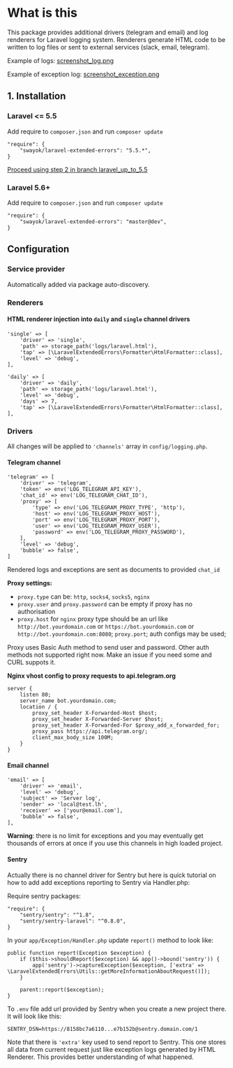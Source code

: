 # What is this
This package provides additional drivers (telegram and email) and log renderers for Laravel logging system. 
Renderers generate HTML code to be written to log files or sent to external services (slack, email, telegram).

Example of logs:
[screenshot_log.png](https://raw.githubusercontent.com/swayok/laravel_extended_errors/master/screenshot_log.png)

Example of exception log:
[screenshot_exception.png](https://raw.githubusercontent.com/swayok/laravel_extended_errors/master/screenshot_exception.png)

## 1. Installation 

### Laravel <= 5.5

Add require to `composer.json` and run `composer update`

    "require": {
        "swayok/laravel-extended-errors": "5.5.*",
    }

[Proceed using step 2 in branch laravel_up_to_5.5](https://github.com/swayok/laravel-extended-errors/blob/laravel_up_to_5.5/Readme.md)

### Laravel 5.6+

Add require to `composer.json` and run `composer update`

    "require": {
        "swayok/laravel-extended-errors": "master@dev",
    }
    

## Configuration

### Service provider

Automatically added via package auto-discovery.

### Renderers

#### HTML renderer injection into `daily` and `single` channel drivers

    'single' => [
        'driver' => 'single',
        'path' => storage_path('logs/laravel.html'),
        'tap' => [\LaravelExtendedErrors\Formatter\HtmlFormatter::class],
        'level' => 'debug',
    ],

    'daily' => [
        'driver' => 'daily',
        'path' => storage_path('logs/laravel.html'),
        'level' => 'debug',
        'days' => 7,
        'tap' => [\LaravelExtendedErrors\Formatter\HtmlFormatter::class],
    ], 

### Drivers

All changes will be applied to `'channels'` array in `config/logging.php`.

#### Telegram channel

    'telegram' => [
        'driver' => 'telegram',
        'token' => env('LOG_TELEGRAM_API_KEY'),
        'chat_id' => env('LOG_TELEGRAM_CHAT_ID'),
        'proxy' => [
            'type' => env('LOG_TELEGRAM_PROXY_TYPE', 'http'),
            'host' => env('LOG_TELEGRAM_PROXY_HOST'),
            'port' => env('LOG_TELEGRAM_PROXY_PORT'),
            'user' => env('LOG_TELEGRAM_PROXY_USER'),
            'password' => env('LOG_TELEGRAM_PROXY_PASSWORD'),
        ],
        'level' => 'debug',
        'bubble' => false',
    ]

Rendered logs and exceptions are sent as documents to provided `chat_id`

**Proxy settings:**
- `proxy.type` can be: `http`, `socks4`, `socks5`, `nginx`
- `proxy.user` and `proxy.password` can be empty if proxy has no authorisation
- `proxy.host` for `nginx` proxy type should be an url like `http://bot.yourdomain.com`
or `https://bot.yourdomain.com` or `http://bot.yourdomain.com:8080`; 
`proxy.port`; auth configs may be used;

Proxy uses Basic Auth method to send user and password. 
Other auth methods not supported right now. 
Make an issue if you need some and CURL suppots it.

**Nginx vhost config to proxy requests to api.telegram.org**

    server {
        listen 80;
        server_name bot.yourdomain.com;
        location / {
            proxy_set_header X-Forwarded-Host $host;
            proxy_set_header X-Forwarded-Server $host;
            proxy_set_header X-Forwarded-For $proxy_add_x_forwarded_for;
            proxy_pass https://api.telegram.org/;
            client_max_body_size 100M;
        }
    }

#### Email channel

    'email' => [
        'driver' => 'email',
        'level' => 'debug',
        'subject' => 'Server log',
        'sender' => 'local@test.lh',
        'receiver' => ['your@email.com'],
        'bubble' => false',
    ],

**Warning**: there is no limit for exceptions and you may eventually get 
thousands of errors at once if you use this channels in high loaded project.

#### Sentry
Actually there is no channel driver for Sentry but here is quick tutorial
on how to add add exceptions reporting to Sentry via Handler.php:

Require sentry packages:

    "require": {
        "sentry/sentry": "^1.8",
        "sentry/sentry-laravel": "^0.8.0",
    }
    
In your `app/Exception/Handler.php` update `report()` method to look like:

    public function report(Exception $exception) {
        if ($this->shouldReport($exception) && app()->bound('sentry')) {
            app('sentry')->captureException($exception, ['extra' => \LaravelExtendedErrors\Utils::getMoreInformationAboutRequest()]);
        }

        parent::report($exception);
    }

To `.env` file add url provided by Sentry when you create a new project there.
It will look like this:
 
    SENTRY_DSN=https://8158bc7a6110...e7b152b@sentry.domain.com/1

Note that there is `'extra'` key used to send report to Sentry. 
This one stores all data from current request just like exception logs generated
by HTML Renderer. This provides better understanding of what happened.

